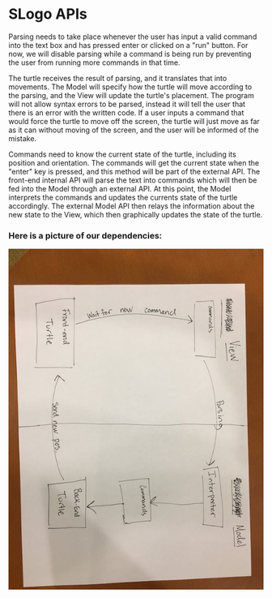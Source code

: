 SLogo APIs
=========

Parsing needs to take place whenever the user has input a valid command into the text box and has pressed enter or clicked on a "run" button. For now, we will disable parsing while a command is being run by preventing the user from running more commands in that time.

The turtle receives the result of parsing, and it translates that into movements. The Model will specify how the turtle will move according to the parsing, and the View will update the turtle's placement. The program will not allow syntax errors to be parsed, instead it will tell the user that there is an error with the written code. If a user inputs a command that would force the turtle to move off the screen, the turtle will just move as far as it can without moving of the screen, and the user will be informed of the mistake. 

Commands need to know the current state of the turtle, including its position and orientation. The commands will get the current state when the "enter" key is pressed, and this method will be part of the external API. The front-end internal API will parse the text into commands which will then be fed into the Model through an external API. At this point, the Model interprets the commands and updates the currents state of the turtle accordingly. The external Model API then relays the information about the new state to the View, which then graphically updates the state of the turtle. 

### Here is a picture of our dependencies:

![alt text](./dependencies.jpg "dependencies")